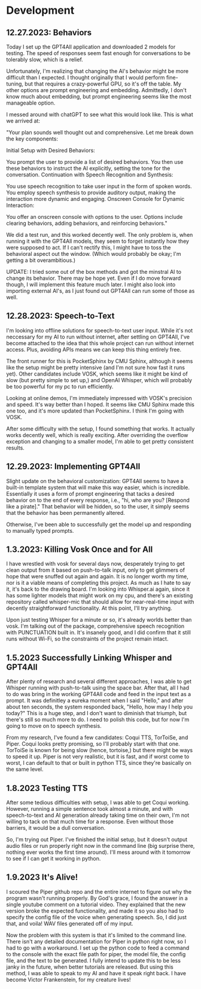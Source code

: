 # Development
## 12.27.2023: Behaviors
Today I set up the GPT4All application and downloaded 2 models for testing. The speed of responses seem fast enough for conversations to be tolerably slow, which is a relief. 

Unfortunately, I'm realizing that changing the AI's behavior might be more difficult than I expected. I thought originally that I would perform fine-tuning, but that requires a crazy-powerful GPU, so it's off the table. My other options are prompt engineering and embedding. Admittedly, I don't know much about embedding, but prompt engineering seems like the most manageable option.

I messed around with chatGPT to see what this would look like. This is what we arrived at:

"Your plan sounds well thought out and comprehensive. Let me break down the key components:

Initial Setup with Desired Behaviors:

You prompt the user to provide a list of desired behaviors.
You then use these behaviors to instruct the AI explicitly, setting the tone for the conversation.
Continuation with Speech Recognition and Synthesis:

You use speech recognition to take user input in the form of spoken words.
You employ speech synthesis to provide auditory output, making the interaction more dynamic and engaging.
Onscreen Console for Dynamic Interaction:

You offer an onscreen console with options to the user.
Options include clearing behaviors, adding behaviors, and reinforcing behaviors."

We did a test run, and this worked decently well. The only problem is, when running it with the GPT4All models, they seem to forget instantly how they were supposed to act. If I can't rectify this, I might have to toss the behavioral aspect out the window. (Which would probably be okay; I'm getting a bit overambitious.)

UPDATE: I tried some out of the box methods and got the minstral AI to change its behavior. There may be hope yet. Even if I do move forward though, I will implement this feature much later. I might also look into importing external AI's, as I just found out GPT4All can run some of those as well. 

## 12.28.2023: Speech-to-Text
I'm looking into offline solutions for speech-to-text user input. While it's not neccessary for my AI to run without internet, after settling on GPT4All, I've become attached to the idea that this whole project can run without internet access. Plus, avoiding APIs means we can keep this thing entirely free.

The front runner for this is PocketSphinx by CMU Sphinx, although it seems like the setup might be pretty intensive (and I'm not sure how fast it runs yet). Other candidates include VOSK, which seems like it might be kind of slow (but pretty simple to set up,) and OpenAI Whisper, which will probably be too powerful for my pc to run efficiently. 

Looking at online demos, I'm immediately impressed with VOSK's precision and speed. It's way better than I hoped. It seems like CMU Sphinx made this one too, and it's more updated than PocketSphinx. I think I'm going with VOSK.

After some difficulty with the setup, I found something that works. It actually works decently well, which is really exciting. After overriding the overflow exception and changing to a smaller model, I'm able to get pretty consistent results. 

## 12.29.2023: Implementing GPT4All
Slight update on the behavioral customization: GPT4All seems to have a built-in template system that will make this way easier, which is incredible. Essentially it uses a form of prompt engineering that tacks a desired behavior on to the end of every response, i.e., "hi, who are you? [Respond like a pirate]." That behavior will be hidden, so to the user, it simply seems that the behavior has been permanently altered. 

Otherwise, I've been able to successfully get the model up and responding to manually typed prompts. 

## 1.3.2023: Killing Vosk Once and for All
I have wrestled with vosk for several days now, desperately trying to get clean output from it based on push-to-talk input, only to get glimmers of hope that were snuffed out again and again. It is no longer worth my time, nor is it a viable means of completing this project. As much as I hate to say it, it's back to the drawing board. I'm looking into Whisper.ai again, since it has some lighter models that might work on my cpu, and there's an existing repository called whisper-mic that should allow for near-real-time input with decently straightforward functionality. At this point, I'll try anything. 

Upon just testing Whisper for a minute or so, it's already worlds better than vosk. I'm talking out of the package, comprehensive speech recognition with PUNCTUATION built in. It's insanely good, and I did confirm that it still runs without Wi-Fi, so the constraints of the project remain intact. 

## 1.5.2023 Successfully Linking Whisper and GPT4All
After plenty of research and several different approaches, I was able to get Whisper running with push-to-talk using the space bar. After that, all I had to do was bring in the working GPT4All code and feed in the input text as a prompt. It was definitley a eureka moment when I said "Hello," and after about ten seconds, the system responded back, "Hello, how may I help you today?" This is a huge step, and I don't want to diminish that triumph, but there's still so much more to do. I need to polish this code, but for now I'm going to move on to speech synthesis. 

From my research, I've found a few candidates: Coqui TTS, TorToiSe, and Piper. Coqui looks pretty promising, so I'll probably start with that one. TorToiSe is known for being slow (hence, tortoise,) but there might be ways to speed it up. Piper is not very realistic, but it is fast, and if worst come to worst, I can default to that or built in python TTS, since they're basically on the same level. 

## 1.8.2023 Testing TTS
After some tedious difficulties with setup, I was able to get Coqui working. However, running a simple sentence took almost a minute, and with speech-to-text and AI generation already taking time on their own, I'm not willing to tack on that much time for a response. Even without those barriers, it would be a dull conversation. 

So, I'm trying out Piper. I've finished the initial setup, but it doesn't output audio files or run properly right now in the command line (big surprise there, nothing ever works the first time around). I'll mess around with it tomorrow to see if I can get it working in python. 

## 1.9.2023 It's Alive!
I scoured the Piper github repo and the entire internet to figure out why the program wasn't running properly. By God's grace, I found the answer in a single youtube comment on a tutorial video. They explained that the new version broke the expected functionality, and made it so you also had to specify the config file of the voice when generating speech. So, I did just that, and voila! WAV files generated off of my input. 

Now the problem with this system is that it's limited to the command line. There isn't any detailed documentation for Piper in python right now, so I had to go with a workaround. I set up the python code to feed a command to the console with the exact file path for piper, the model file, the config file, and the text to be generated. I fully intend to update this to be less janky in the future, when better tutorials are released. But using this method, I was able to speak to my AI and have it speak right back. I have become Victor Frankenstein, for my creature lives!
